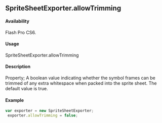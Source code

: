 ## SpriteSheetExporter.allowTrimming

#### Availability

Flash Pro CS6.

#### Usage

SpriteSheetExporter.allowTrimming

#### Description

Property; A boolean value indicating whether the symbol frames can be trimmed of any extra whitespace when packed into the sprite sheet. The default value is true.

#### Example

```javascript
var exporter = new SpriteSheetExporter;
 exporter.allowTrimming = false;

```